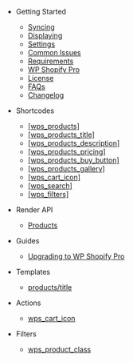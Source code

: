 -  <span class="section-getting-started">Getting Started</span>

   -  [Syncing](getting-started/syncing.md)
   -  [Displaying](getting-started/displaying.md)
   -  [Settings](getting-started/settings.md)
   -  [Common Issues](getting-started/common-issues.md)
   -  [Requirements](getting-started/requirements.md)
   -  [WP Shopify Pro](getting-started/wp-shopify-pro.md)
   -  [License](getting-started/license.md)
   -  [FAQs](getting-started/faqs.md)
   -  [Changelog](getting-started/changelog.md)

*  <span class="section-shortcodes">Shortcodes</span>

   -  [[wps_products]](shortcodes/wps_products.md)
   -  [[wps_products_title]](shortcodes/wps_products_title.md)
   -  [[wps_products_description]](shortcodes/wps_products_description.md)
   -  [[wps_products_pricing]](shortcodes/wps_products_pricing.md)
   -  [[wps_products_buy_button]](shortcodes/wps_products_buy_button.md)
   -  [[wps_products_gallery]](shortcodes/wps_products_gallery.md)
   -  [[wps_cart_icon]](shortcodes/wps_cart_icon.md)
   -  [[wps_search]](shortcodes/wps_search.md)
   -  [[wps_filters]](shortcodes/wps_filters.md)

*  <span class="section-render-api">Render API</span>

   -  [Products](render-api/products.md)

*  <span class="section-guides">Guides</span>

   -  [Upgrading to WP Shopify Pro](guides/upgrading-to-pro.md)

*  <span class="section-templates">Templates</span>

   -  [products/title](templates/products/title.md)

*  <span class="section-actions">Actions</span>

   -  [wps_cart_icon](actions/wps_cart_icon.md)

*  <span class="section-filters">Filters</span>
   -  [wps_product_class](filters/wps_product_class.md)
